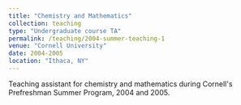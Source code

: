 ```yaml
---
title: "Chemistry and Mathematics"
collection: teaching
type: "Undergraduate course TA"
permalink: /teaching/2004-summer-teaching-1
venue: "Cornell University"
date: 2004-2005
location: "Ithaca, NY"
---
```


Teaching assistant for chemistry and mathematics during Cornell's Prefreshman Summer Program, 2004 and 2005.